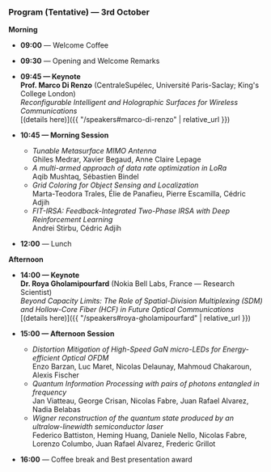 ### Program (Tentative) — 3rd October

**Morning**

- **09:00** — Welcome Coffee  
- **09:30** — Opening and Welcome Remarks  

- **09:45 — Keynote**  
  **Prof. Marco Di Renzo** (CentraleSupélec, Université Paris-Saclay; King's College London)  
  *Reconfigurable Intelligent and Holographic Surfaces for Wireless Communications*  
  [(details here)]({{ "/speakers#marco-di-renzo" | relative_url }})

- **10:45 — Morning Session**
  - *Tunable Metasurface MIMO Antenna*  
    Ghiles Medrar, Xavier Begaud, Anne Claire Lepage
  - *A multi-armed approach of data rate optimization in LoRa*  
    Aqib Mushtaq, Sébastien Bindel
  - *Grid Coloring for Object Sensing and Localization*  
    Marta-Teodora Trales, Élie de Panafieu, Pierre Escamilla, Cédric Adjih
  - *FIT-IRSA: Feedback-Integrated Two-Phase IRSA with Deep Reinforcement Learning*  
    Andrei Stirbu, Cédric Adjih

- **12:00** — Lunch

**Afternoon**

- **14:00 — Keynote**  
  **Dr. Roya Gholamipourfard** (Nokia Bell Labs, France — Research Scientist)  
  *Beyond Capacity Limits: The Role of Spatial-Division Multiplexing (SDM) and Hollow-Core Fiber (HCF) in Future Optical Communications*  
  [(details here)]({{ "/speakers#roya-gholamipourfard" | relative_url }})

- **15:00 — Afternoon Session**
  - *Distortion Mitigation of High-Speed GaN micro-LEDs for Energy-efficient Optical OFDM*  
    Enzo Barzan, Luc Maret, Nicolas Delaunay, Mahmoud Chakaroun, Alexis Fischer
  - *Quantum Information Processing with pairs of photons entangled in frequency*  
    Jan Viatteau, George Crisan, Nicolas Fabre, Juan Rafael Alvarez, Nadia Belabas
  - *Wigner reconstruction of the quantum state produced by an ultralow-linewidth semiconductor laser*  
    Federico Battiston, Heming Huang, Daniele Nello, Nicolas Fabre, Lorenzo Columbo, Juan Rafael Alvarez, Frederic Grillot

- **16:00** — Coffee break and Best presentation award
